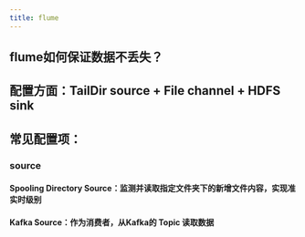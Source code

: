 ```yaml
---
title: flume
---
```


## flume如何保证数据不丢失？
## 配置方面：TailDir source + File channel + HDFS sink
## 常见配置项：
### source
#### **Spooling Directory Source**：监测并读取指定文件夹下的新增文件内容，实现准实时级别
#### Kafka Source：作为消费者，从Kafka的 **Topic** 读取数据
####
##

